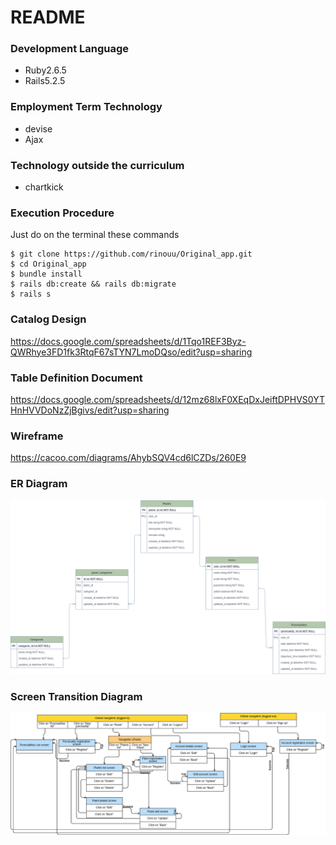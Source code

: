 # README

### Development Language
- Ruby2.6.5
- Rails5.2.5


### Employment Term Technology
- devise
- Ajax

### Technology outside the curriculum
- chartkick


### Execution Procedure
Just do on the terminal these commands

```
$ git clone https://github.com/rinouu/Original_app.git
$ cd Original_app
$ bundle install
$ rails db:create && rails db:migrate
$ rails s
```
### Catalog Design
https://docs.google.com/spreadsheets/d/1Tqo1REF3Byz-QWRhye3FD1fk3RtqF67sTYN7LmoDQso/edit?usp=sharing

### Table Definition Document
https://docs.google.com/spreadsheets/d/12mz68lxF0XEqDxJeiftDPHVS0YTHnHVVDoNzZjBgivs/edit?usp=sharing

### Wireframe
https://cacoo.com/diagrams/AhybSQV4cd6lCZDs/260E9

### ER Diagram
![GitHub Logo](/public/origin_app.png)

### Screen Transition Diagram
![GitHub Logo](/public/screen_transition.png)